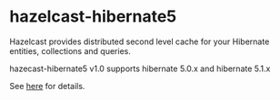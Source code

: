 # hazelcast-hibernate5

Hazelcast provides distributed second level cache for your Hibernate entities, collections and queries.

hazecast-hibernate5 v1.0  supports hibernate 5.0.x and hibernate 5.1.x

See [here](https://github.com/hazelcast/hazelcast-hibernate/blob/master/README.md) for details.
